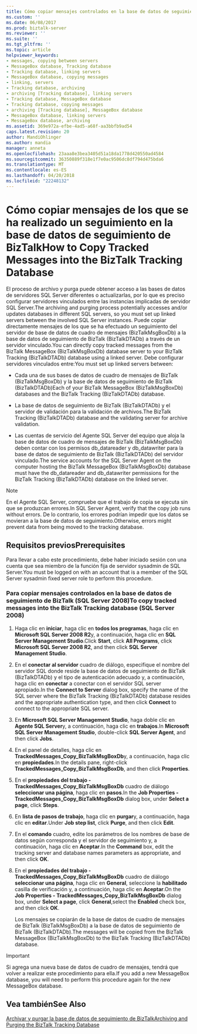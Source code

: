 ```yaml
---
title: Cómo copiar mensajes controlados en la base de datos de seguimiento de BizTalk | Documentos de Microsoft
ms.custom: ''
ms.date: 06/08/2017
ms.prod: biztalk-server
ms.reviewer: ''
ms.suite: ''
ms.tgt_pltfrm: ''
ms.topic: article
helpviewer_keywords:
- messages, copying between servers
- MessageBox database, Tracking database
- Tracking database, linking servers
- MessageBox database, copying messages
- linking, servers
- Tracking database, archiving
- archiving [Tracking database], linking servers
- Tracking database, MessageBox database
- Tracking database, copying messages
- archiving [Tracking database], MessageBox database
- MessageBox database, linking servers
- MessageBox database, archiving
ms.assetid: 369e972a-efbe-4ad5-a68f-aa3bbfb9ad54
caps.latest.revision: 20
author: MandiOhlinger
ms.author: mandia
manager: anneta
ms.openlocfilehash: 23aaa8e3bea3405d51a18da1778d420550ad4584
ms.sourcegitcommit: 36350889f318e1f7e0ac9506dc8df794d475bda6
ms.translationtype: MT
ms.contentlocale: es-ES
ms.lasthandoff: 04/20/2018
ms.locfileid: "22248132"
---
```

# <a name="how-to-copy-tracked-messages-into-the-biztalk-tracking-database"></a><span data-ttu-id="f4d11-102">Cómo copiar mensajes de los que se ha realizado un seguimiento en la base de datos de seguimiento de BizTalk</span><span class="sxs-lookup"><span data-stu-id="f4d11-102">How to Copy Tracked Messages into the BizTalk Tracking Database</span></span>
<span data-ttu-id="f4d11-103">El proceso de archivo y purga puede obtener acceso a las bases de datos de servidores SQL Server diferentes o actualizarlas, por lo que es preciso configurar servidores vinculados entre las instancias implicadas de servidor SQL Server.</span><span class="sxs-lookup"><span data-stu-id="f4d11-103">The archiving and purging process potentially accesses and/or updates databases in different SQL servers, so you must set up linked servers between the involved SQL Server instances.</span></span> <span data-ttu-id="f4d11-104">Puede copiar directamente mensajes de los que se ha efectuado un seguimiento del servidor de base de datos de cuadro de mensajes (BizTalkMsgBoxDb) a la base de datos de seguimiento de BizTalk (BizTalkDTADb) a través de un servidor vinculado.</span><span class="sxs-lookup"><span data-stu-id="f4d11-104">You can directly copy tracked messages from the BizTalk MessageBox (BizTalkMsgBoxDb) database server to your BizTalk Tracking (BizTalkDTADb) database using a linked server.</span></span> <span data-ttu-id="f4d11-105">Debe configurar servidores vinculados entre:</span><span class="sxs-lookup"><span data-stu-id="f4d11-105">You must set up linked servers between:</span></span>  
  
-   <span data-ttu-id="f4d11-106">Cada una de sus bases de datos de cuadro de mensajes de BizTalk (BizTalkMsgBoxDb) y la base de datos de seguimiento de BizTalk (BizTalkDTADb)</span><span class="sxs-lookup"><span data-stu-id="f4d11-106">Each of your BizTalk MessageBox (BizTalkMsgBoxDb) databases and the BizTalk Tracking (BizTalkDTADb) database.</span></span>  
  
-   <span data-ttu-id="f4d11-107">La base de datos de seguimiento de BizTalk (BizTalkDTADb) y el servidor de validación para la validación de archivos.</span><span class="sxs-lookup"><span data-stu-id="f4d11-107">The BizTalk Tracking (BizTalkDTADb) database and the validating server for archive validation.</span></span>  
  
-   <span data-ttu-id="f4d11-108">Las cuentas de servicio del Agente SQL Server del equipo que aloja la base de datos de cuadro de mensajes de BizTalk (BizTalkMsgBoxDb) deben contar con los permisos db_datareader y db_datawriter para la base de datos de seguimiento de BizTalk (BizTalkDTADb) del servidor vinculado.</span><span class="sxs-lookup"><span data-stu-id="f4d11-108">The service accounts for the SQL Server Agent on the computer hosting the BizTalk MessageBox (BizTalkMsgBoxDb) database must have the db_datareader and db_datawriter permissions for the BizTalk Tracking (BizTalkDTADb) database on the linked server.</span></span>  
  
> [!NOTE]
>  <span data-ttu-id="f4d11-109">En el Agente SQL Server, compruebe que el trabajo de copia se ejecuta sin que se produzcan errores.</span><span class="sxs-lookup"><span data-stu-id="f4d11-109">In SQL Server Agent, verify that the copy job runs without errors.</span></span> <span data-ttu-id="f4d11-110">De lo contrario, los errores podrían impedir que los datos se movieran a la base de datos de seguimiento.</span><span class="sxs-lookup"><span data-stu-id="f4d11-110">Otherwise, errors might prevent data from being moved to the tracking database.</span></span>  
  
## <a name="prerequisites"></a><span data-ttu-id="f4d11-111">Requisitos previos</span><span class="sxs-lookup"><span data-stu-id="f4d11-111">Prerequisites</span></span>  
 <span data-ttu-id="f4d11-112">Para llevar a cabo este procedimiento, debe haber iniciado sesión con una cuenta que sea miembro de la función fija de servidor sysadmin de SQL Server.</span><span class="sxs-lookup"><span data-stu-id="f4d11-112">You must be logged on with an account that is a member of the SQL Server sysadmin fixed server role to perform this procedure.</span></span>  
  
### <a name="to-copy-tracked-messages-into-the-biztalk-tracking-database-sql-server-2008"></a><span data-ttu-id="f4d11-113">Para copiar mensajes controlados en la base de datos de seguimiento de BizTalk (SQL Server 2008)</span><span class="sxs-lookup"><span data-stu-id="f4d11-113">To copy tracked messages into the BizTalk Tracking database (SQL Server 2008)</span></span>  
  
1.  <span data-ttu-id="f4d11-114">Haga clic en **iniciar**, haga clic en **todos los programas**, haga clic en **Microsoft SQL Server 2008 R2**y, a continuación, haga clic en **SQL Server Management Studio**.</span><span class="sxs-lookup"><span data-stu-id="f4d11-114">Click **Start**, click **All Programs**, click **Microsoft SQL Server 2008 R2**, and then click **SQL Server Management Studio**.</span></span>  
  
2.  <span data-ttu-id="f4d11-115">En el **conectar al servidor** cuadro de diálogo, especifique el nombre del servidor SQL donde reside la base de datos de seguimiento de BizTalk (BizTalkDTADb) y el tipo de autenticación adecuado y, a continuación, haga clic en **conectar** a conectar con el servidor SQL server apropiado.</span><span class="sxs-lookup"><span data-stu-id="f4d11-115">In the **Connect to Server** dialog box, specify the name of the SQL server where the BizTalk Tracking (BizTalkDTADb) database resides and the appropriate authentication type, and then click **Connect** to connect to the appropriate SQL server.</span></span>  
  
3.  <span data-ttu-id="f4d11-116">En **Microsoft SQL Server Management Studio**, haga doble clic en **Agente SQL Server**y, a continuación, haga clic en **trabajos**.</span><span class="sxs-lookup"><span data-stu-id="f4d11-116">In **Microsoft SQL Server Management Studio**, double-click **SQL Server Agent**, and then click **Jobs**.</span></span>  
  
4.  <span data-ttu-id="f4d11-117">En el panel de detalles, haga clic en **TrackedMessages_Copy_BizTalkMsgBoxDb**y, a continuación, haga clic en **propiedades**.</span><span class="sxs-lookup"><span data-stu-id="f4d11-117">In the details pane, right-click **TrackedMessages_Copy_BizTalkMsgBoxDb**, and then click **Properties**.</span></span>  
  
5.  <span data-ttu-id="f4d11-118">En el **propiedades del trabajo - TrackedMessages_Copy_BizTalkMsgBoxDb** cuadro de diálogo **seleccionar una página**, haga clic en **pasos**.</span><span class="sxs-lookup"><span data-stu-id="f4d11-118">In the **Job Properties - TrackedMessages_Copy_BizTalkMsgBoxDb** dialog box, under **Select a page**, click **Steps**.</span></span>  
  
6.  <span data-ttu-id="f4d11-119">En **lista de pasos de trabajo**, haga clic en **purgar**y, a continuación, haga clic en **editar**.</span><span class="sxs-lookup"><span data-stu-id="f4d11-119">Under **Job step list**, click **Purge**, and then click **Edit**.</span></span>  
  
7.  <span data-ttu-id="f4d11-120">En el **comando** cuadro, edite los parámetros de los nombres de base de datos según corresponda y el servidor de seguimiento y, a continuación, haga clic en **Aceptar**.</span><span class="sxs-lookup"><span data-stu-id="f4d11-120">In the **Command** box, edit the tracking server and database names parameters as appropriate, and then click **OK**.</span></span>  
  
8.  <span data-ttu-id="f4d11-121">En el **propiedades del trabajo - TrackedMessages_Copy_BizTalkMsgBoxDb** cuadro de diálogo **seleccionar una página**, haga clic en **General**, seleccione la **habilitado** casilla de verificación y, a continuación, haga clic en **Aceptar**.</span><span class="sxs-lookup"><span data-stu-id="f4d11-121">On the **Job Properties - TrackedMessages_Copy_BizTalkMsgBoxDb** dialog box, under **Select a page**, click **General**,select the **Enabled** check box, and then click **OK**.</span></span>  
  
     <span data-ttu-id="f4d11-122">Los mensajes se copiarán de la base de datos de cuadro de mensajes de BizTalk (BizTalkMsgBoxDb) a la base de datos de seguimiento de BizTalk (BizTalkDTADb).</span><span class="sxs-lookup"><span data-stu-id="f4d11-122">The messages will be copied from the BizTalk MessageBox (BizTalkMsgBoxDb) to the BizTalk Tracking (BizTalkDTADb) database.</span></span>  
  
> [!IMPORTANT]
>  <span data-ttu-id="f4d11-123">Si agrega una nueva base de datos de cuadro de mensajes, tendrá que volver a realizar este procedimiento para ella.</span><span class="sxs-lookup"><span data-stu-id="f4d11-123">If you add a new MessageBox database, you will need to perform this procedure again for the new MessageBox database.</span></span>  
  
## <a name="see-also"></a><span data-ttu-id="f4d11-124">Vea también</span><span class="sxs-lookup"><span data-stu-id="f4d11-124">See Also</span></span>  
 [<span data-ttu-id="f4d11-125">Archivar y purgar la base de datos de seguimiento de BizTalk</span><span class="sxs-lookup"><span data-stu-id="f4d11-125">Archiving and Purging the BizTalk Tracking Database</span></span>](../core/archiving-and-purging-the-biztalk-tracking-database.md)